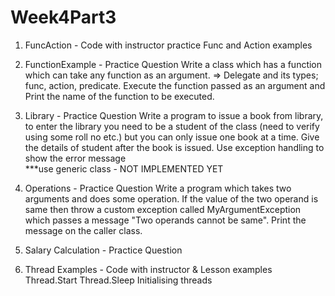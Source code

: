 # Week4Part3
1) FuncAction - Code with instructor practice 
Func and Action examples

2) FunctionExample - Practice Question
Write a class which has a function which can take any function as an argument. => Delegate and its types; func, action, predicate. 
Execute the function passed as an argument and Print the name of the function to be executed.

3) Library - Practice Question
Write a program to issue a book from library, 
to enter the library you need to be a student of the class (need to verify using some roll no etc.) but you can only issue one book at a time. Give the details of student after the book is issued. 
Use exception handling to show the error message  
***use generic class - NOT IMPLEMENTED YET

4) Operations - Practice Question
 Write a program which takes two arguments and does some operation. 
 If the value of the two operand is same then throw a custom exception called MyArgumentException which passes a message "Two operands cannot be same". 
 Print the message on the caller class.
 
5) Salary Calculation - Practice Question

6) Thread Examples - Code with instructor & Lesson examples
Thread.Start
Thread.Sleep
Initialising threads

